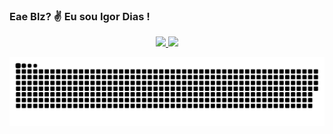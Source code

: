 ### Eae Blz? ✌  Eu sou Igor Dias !

<!--
**Igor-DCJ/Igor-DCJ** is a ✨ _special_ ✨ repository because its `README.md` (this file) appears on your GitHub profile.

Here are some ideas to get you started:
✌
- 🔭 I’m currently working on ...
- 🌱 I’m currently learning ...
- 👯 I’m looking to collaborate on ...
- 🤔 I’m looking for help with ...
- 💬 Ask me about ...
- 📫 How to reach me: ...
- 😄 Pronouns: ...
- ⚡ Fun fact: ...
-->
<div align="center">
  <a href="https://github.com/Igor-DCJ">
  <img height="180em" src="https://github-readme-stats.vercel.app/api?username=Igor-DCJ&show_icons=true&theme=dracula&include_all_commits=true&count_private=true"/>
  <img height="180em" src="https://github-readme-stats.vercel.app/api/top-langs/?username=Igor-DCJ&layout=compact&langs_count=7&theme=dracula"/>
</div>

   ![Snake animation](https://github.com/Igor-DCJ/Igor-DCJ/blob/output/github-contribution-grid-snake.svg)
 
